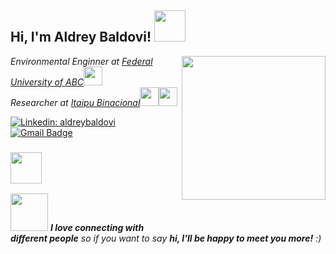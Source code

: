 <h2> Hi, I'm Aldrey Baldovi! <img src="https://media.giphy.com/media/mGcNjsfWAjY5AEZNw6/giphy.gif" width="50"></h2>
<img align='right' src="https://media.giphy.com/media/wt0cqyJDZDetIDd3ZM/giphy.gif" width="230">
<p><em>Environmental Enginner at <a href="http://www.ufabc.edu.br">Federal University of ABC</a><img src="https://media.giphy.com/media/fYSnHlufseco8Fh93Z/giphy.gif" width="30"></br>Researcher at <a href="https://www.itaipu.gov.br">Itaipu Binacional</a><img src="https://media.giphy.com/media/WUlplcMpOCEmTGBtBW/giphy.gif" width="30"><img src= "https://media.giphy.com/media/fo2dhRTmaULbStoFkX/giphy.gif" width="30">
</em></p>
  
<!--[![Twitter: ThaiiBraga](https://img.shields.io/twitter/follow/ThaiiBraga?style=social)](https://twitter.com/ThaiiBraga)-->
[![Linkedin: aldreybaldovi](https://img.shields.io/badge/-aldreybaldovi-blue?style=flat-square&logo=Linkedin&logoColor=white&link=https://www.linkedin.com/in/aldreybaldovi/)](https://www.linkedin.com/in/aldreybaldovi/)
[![Gmail Badge](https://img.shields.io/badge/-Gmail-c14438?style=flat-square&logo=Gmail&logoColor=white&link=mailto:aldreyalencarbaldovi@gmail.com)](mailto:aldreyalencarbaldovi@gmail.com)
<!--[![GitHub Aldrey Baldovi](https://img.shields.io/github/followers/thaiane?label=follow&style=social)](https://github.com/Thaiane)-->


### <img src="https://media.giphy.com/media/VgCDAzcKvsR6OM0uWg/giphy.gif" width="50"> <!--A little more about me... -->

<!--```javascript
const thai = {
  pronouns: "she" | "her",
  code: [Javascript, Typescript, HTML, CSS, Ruby, Python, Java],
  tools: [React, Redux, Node, Storybook, Styled-Components, Jest, Docker],
  architecture: ["microservices", "event-driven", "design system pattern"],
  techCommunities: {
                        coorganizer: "AfroPython",
                        speaker: "Latinity",
                        mentor: "RailsGirls POA"
                      },
 challenge: "I am doing the #100DaysOfCode challenge focused on react and typescript"
}
```-->

<img src="https://media.giphy.com/media/LnQjpWaON8nhr21vNW/giphy.gif" width="60"> <em><b>I love connecting with different people</b> so if you want to say <b>hi, I'll be happy to meet you more!</b> :)</em>


<!--
**aldrey-baldovi/aldrey-baldovi** is a ✨ _special_ ✨ repository because its `README.md` (this file) appears on your GitHub profile.

Here are some ideas to get you started:

- 🔭 I’m currently working on ...
- 🌱 I’m currently learning ...
- 👯 I’m looking to collaborate on ...
- 🤔 I’m looking for help with ...
- 💬 Ask me about ...
- 📫 How to reach me: ...
- 😄 Pronouns: ...
- ⚡ Fun fact: ...
-->
